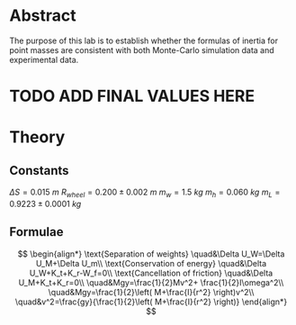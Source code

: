 # Abstract

The purpose of this lab is to establish whether the formulas of inertia for point masses are consistent with both Monte-Carlo simulation data and experimental data.

# TODO ADD FINAL VALUES HERE

# Theory

## Constants

$\Delta S=0.015~ m$
$R_{wheel}=0.200\pm0.002~ m$
$m_w=1.5~ kg$
$m_h=0.060~ kg$
$m_L=0.9223\pm0.0001~ kg$

## Formulae

$$
\begin{align*}
\text{Separation of weights} \quad&\Delta U_W=\Delta U_M+\Delta U_m\\
\text{Conservation of energy} \quad&\Delta U_W+K_t+K_r-W_f=0\\
\text{Cancellation of friction} \quad&\Delta U_M+K_t+K_r=0\\
\quad&Mgy=\frac{1}{2}Mv^2+ \frac{1}{2}I\omega^2\\
\quad&Mgy=\frac{1}{2}\left( M+\frac{I}{r^2} \right)v^2\\
\quad&v^2=\frac{gy}{\frac{1}{2}\left( M+\frac{I}{r^2} \right)}
\end{align*}
$$

